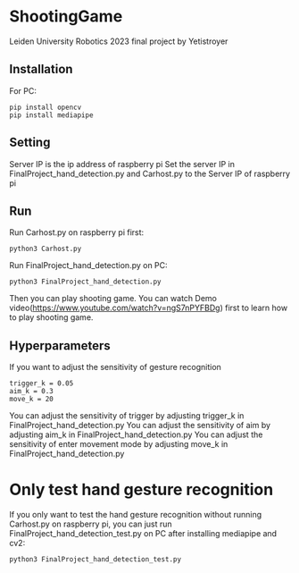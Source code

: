 # ShootingGame
 Leiden University Robotics 2023 final project by Yetistroyer

## Installation

For PC:

```
pip install opencv
pip install mediapipe
```

## Setting

Server IP is the ip address of raspberry pi
Set the server IP in FinalProject_hand_detection.py and Carhost.py to the Server IP of raspberry pi

## Run

Run Carhost.py on raspberry pi first:
```
python3 Carhost.py
```

Run FinalProject_hand_detection.py on PC:
```
python3 FinalProject_hand_detection.py
```

Then you can play shooting game.
You can watch Demo video(https://www.youtube.com/watch?v=ngS7nPYFBDg) first to learn how to play shooting game.

## Hyperparameters 
If you want to adjust the sensitivity of gesture recognition
```
trigger_k = 0.05
aim_k = 0.3
move_k = 20
```
You can adjust the sensitivity of trigger by adjusting trigger_k in FinalProject_hand_detection.py
You can adjust the sensitivity of aim by adjusting aim_k in FinalProject_hand_detection.py
You can adjust the sensitivity of enter movement mode by adjusting move_k in FinalProject_hand_detection.py

# Only test hand gesture recognition 
If you only want to test the hand gesture recognition without running Carhost.py on raspberry pi, you can just run FinalProject_hand_detection_test.py on PC after installing mediapipe and cv2:
```
python3 FinalProject_hand_detection_test.py
```



